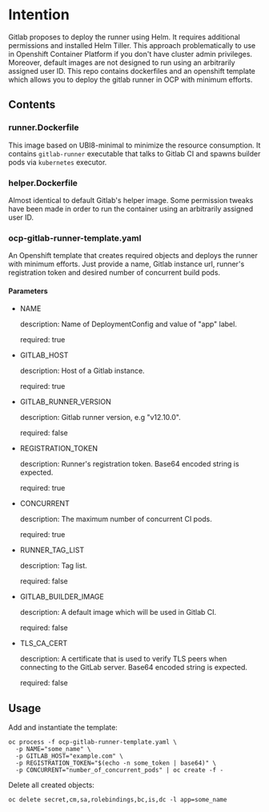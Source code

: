 # Intention

Gitlab proposes to deploy the runner using Helm. It requires additional permissions and installed
Helm Tiller. This approach problematically to use in Openshift Container Platform if you don't
have cluster admin privileges. Moreover, default images are not designed to run using an arbitrarily
assigned user ID. This repo contains dockerfiles and an openshift template which allows you to
deploy the gitlab runner in OCP with minimum efforts.

## Contents

### runner.Dockerfile

This image based on UBI8-minimal to minimize the resource consumption. It contains `gitlab-runner`
executable that talks to Gitlab CI and spawns builder pods via `kubernetes` executor.

### helper.Dockerfile

Almost identical to default Gitlab's helper image. Some permission tweaks have been made in order to
run the container using an arbitrarily assigned user ID.

### ocp-gitlab-runner-template.yaml

An Openshift template that creates required objects and deploys the runner with minimum efforts.
Just provide a name, Gitlab instance url, runner's registration token and desired number of
concurrent build pods.

#### Parameters

* NAME

    description: Name of DeploymentConfig and value of "app" label.

    required: true

* GITLAB_HOST

    description: Host of a Gitlab instance.

    required: true

* GITLAB_RUNNER_VERSION

    description: Gitlab runner version, e.g "v12.10.0".

    required: false

* REGISTRATION_TOKEN

    description: Runner's registration token. Base64 encoded string is expected.

    required: true

* CONCURRENT

    description: The maximum number of concurrent CI pods.

    required: true

* RUNNER_TAG_LIST

    description: Tag list.

    required: false

* GITLAB_BUILDER_IMAGE

    description: A default image which will be used in Gitlab CI.

    required: false

* TLS_CA_CERT

    description: A certificate that is used to verify TLS peers when connecting to the GitLab server.
    Base64 encoded string is expected.

    required: false

## Usage

Add and instantiate the template:

```shell
oc process -f ocp-gitlab-runner-template.yaml \
  -p NAME="some_name" \
  -p GITLAB_HOST="example.com" \
  -p REGISTRATION_TOKEN="$(echo -n some_token | base64)" \
  -p CONCURRENT="number_of_concurrent_pods" | oc create -f -
```

Delete all created objects:

```shell
oc delete secret,cm,sa,rolebindings,bc,is,dc -l app=some_name
```
